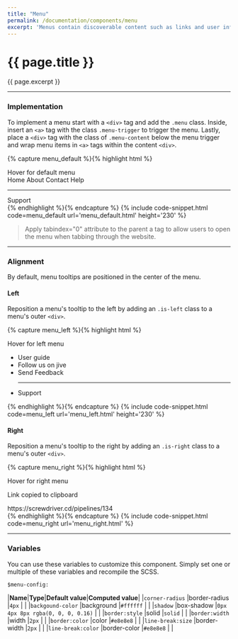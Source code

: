 ```yaml
---
title: "Menu"
permalink: /documentation/components/menu
excerpt: 'Menus contain discoverable content such as links and user information. They can be aligned to the left or the right.'
---
```


# {{ page.title }}

{{ page.excerpt }}

***

### Implementation
To implement a menu start with a `<div>` tag and add the `.menu` class. Inside, insert an `<a>` tag with the class `.menu-trigger` to trigger the menu. Lastly, place a `<div>` tag with the class of `.menu-content` below the menu trigger and wrap menu items in `<a>` tags within the content `<div>`.

{% capture menu_default %}{% highlight html %}
<div class="menu">
<a class="menu-trigger">Hover for default menu</a>
<div class="menu-content">
<a>Home</a>
<a>About</a>
<a>Contact</a>
<a>Help</a>
<hr>
<a>Support</a>
</div>
</div>
{% endhighlight %}{% endcapture %}
{% include code-snippet.html code=menu_default url='menu_default.html' height='230' %}

<blockquote class="accessible">Apply <span class="chips has-bg-grey-100 is-red-500 is-mono">tabindex="0"</span> attribute to the parent a tag to allow users to open the menu when tabbing through the website.</blockquote>

***


### Alignment
By default, menu tooltips are positioned in the center of the menu.

#### Left
Reposition a menu&#39;s tooltip to the left by adding an `.is-left` class to a menu&#39;s outer `<div>`.

{% capture menu_left %}{% highlight html %}
<div class="menu is-left">
<a class="menu-trigger">Hover for left menu</a>
<div class="menu-content">
<ul>
<li><a>User guide</a></li>
<li><a>Follow us on jive</a></li>
<li><a>Send Feedback</a></li>
<hr>
<li><a>Support</a></li>
</ul>
</div>
</div>
{% endhighlight %}{% endcapture %}
{% include code-snippet.html code=menu_left url='menu_left.html' height='230' %}

#### Right
Reposition a menu&#39;s tooltip to the right by adding an `.is-right` class to a menu&#39;s outer `<div>`.

{% capture menu_right %}{% highlight html %}
<div class="menu is-right">
<a class="menu-trigger">Hover for right menu</a>
<div class="menu-content">
<p class="is-bold">Link copied to clipboard</p>
<a class="is-small is-sub">https://screwdriver.cd/pipelines/134 <i class="d-icon d-external is-extrasmall"></i></a>
</div>
</div>
{% endhighlight %}{% endcapture %}
{% include code-snippet.html code=menu_right url='menu_right.html' %}


***


### Variables
You can use these variables to customize this component. Simply set one or multiple of these variables and recompile the SCSS.

`$menu-config:`

|**Name**|**Type**|**Default value**|**Computed value**|
|`corner-radius`            |border-radius          |`4px`                                |           |
|`backgound-color`  |background     |`#ffffff`  |       |
|`shadow`  |box-shadow     |`0px 4px 8px rgba(0, 0, 0, 0.16)`  |       |
|`border:style`  |solid     |`solid`  |       |
|`border:width`  |width     |`2px`  |       |
|`border:color`  |color     |`#e8e8e8`  |       |
|`line-break:size`  |border-width     |`2px`  |       |
|`line-break:color`  |border-color     |`#e8e8e8`  |       |
